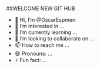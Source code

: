##WELCOME NEW GIT HUB




- 👋 Hi, I’m @OscarEspmen
- 👀 I’m interested in ...
- 🌱 I’m currently learning ...
- 💞️ I’m looking to collaborate on ...
- 📫 How to reach me ...
- 😄 Pronouns: ...
- ⚡ Fun fact: ...

<!---
OscarEspmen/OscarEspmen is a ✨ special ✨ repository because its `README.md` (this file) appears on your GitHub profile.
You can click the Preview link to take a look at your changes.
--->
